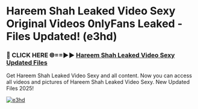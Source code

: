 # Hareem Shah Leaked Video Sexy Original Videos 0nlyFans Leaked - Files Updated! (e3hd)

<h3>🔴 CLICK HERE 🌐==►► <a href="https://tinyurl.com/2m67pmp6" rel="nofollow">Hareem Shah Leaked Video Sexy Updated Files</a></h3>

Get Hareem Shah Leaked Video Sexy and all content. Now you can access all videos and pictures of Hareem Shah Leaked Video Sexy. New Updated Files 2025!

[![e3hd](https://i.imgur.com/H4QAA4z.gif)](https://tinyurl.com/2m67pmp6)